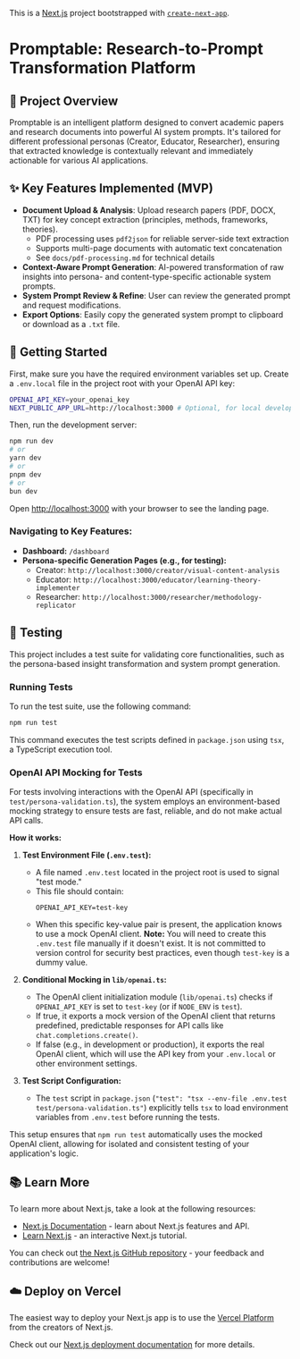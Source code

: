 This is a [Next.js](https://nextjs.org) project bootstrapped with [`create-next-app`](https://nextjs.org/docs/app/api-reference/cli/create-next-app).

# Promptable: Research-to-Prompt Transformation Platform

## 🎯 Project Overview

Promptable is an intelligent platform designed to convert academic papers and research documents into powerful AI system prompts. It's tailored for different professional personas (Creator, Educator, Researcher), ensuring that extracted knowledge is contextually relevant and immediately actionable for various AI applications.

## ✨ Key Features Implemented (MVP)

- **Document Upload & Analysis**: Upload research papers (PDF, DOCX, TXT) for key concept extraction (principles, methods, frameworks, theories).
  - PDF processing uses `pdf2json` for reliable server-side text extraction
  - Supports multi-page documents with automatic text concatenation
  - See `docs/pdf-processing.md` for technical details
- **Context-Aware Prompt Generation**: AI-powered transformation of raw insights into persona- and content-type-specific actionable system prompts.
- **System Prompt Review & Refine**: User can review the generated prompt and request modifications.
- **Export Options**: Easily copy the generated system prompt to clipboard or download as a `.txt` file.

## 🚀 Getting Started

First, make sure you have the required environment variables set up. Create a `.env.local` file in the project root with your OpenAI API key:

```bash
OPENAI_API_KEY=your_openai_key
NEXT_PUBLIC_APP_URL=http://localhost:3000 # Optional, for local development
```

Then, run the development server:

```bash
npm run dev
# or
yarn dev
# or
pnpm dev
# or
bun dev
```

Open [http://localhost:3000](http://localhost:3000) with your browser to see the landing page.

### Navigating to Key Features:

- **Dashboard:** `/dashboard`
- **Persona-specific Generation Pages (e.g., for testing):**
  - Creator: `http://localhost:3000/creator/visual-content-analysis`
  - Educator: `http://localhost:3000/educator/learning-theory-implementer`
  - Researcher: `http://localhost:3000/researcher/methodology-replicator`

## 🧪 Testing

This project includes a test suite for validating core functionalities, such as the persona-based insight transformation and system prompt generation.

### Running Tests

To run the test suite, use the following command:

```bash
npm run test
```

This command executes the test scripts defined in `package.json` using `tsx`, a TypeScript execution tool.

### OpenAI API Mocking for Tests

For tests involving interactions with the OpenAI API (specifically in `test/persona-validation.ts`), the system employs an environment-based mocking strategy to ensure tests are fast, reliable, and do not make actual API calls.

**How it works:**

1.  **Test Environment File (`.env.test`):**

    - A file named `.env.test` located in the project root is used to signal "test mode."
    - This file should contain:
      ```
      OPENAI_API_KEY=test-key
      ```
    - When this specific key-value pair is present, the application knows to use a mock OpenAI client. **Note:** You will need to create this `.env.test` file manually if it doesn't exist. It is not committed to version control for security best practices, even though `test-key` is a dummy value.

2.  **Conditional Mocking in `lib/openai.ts`:**

    - The OpenAI client initialization module (`lib/openai.ts`) checks if `OPENAI_API_KEY` is set to `test-key` (or if `NODE_ENV` is `test`).
    - If true, it exports a mock version of the OpenAI client that returns predefined, predictable responses for API calls like `chat.completions.create()`.
    - If false (e.g., in development or production), it exports the real OpenAI client, which will use the API key from your `.env.local` or other environment settings.

3.  **Test Script Configuration:**
    - The `test` script in `package.json` (`"test": "tsx --env-file .env.test test/persona-validation.ts"`) explicitly tells `tsx` to load environment variables from `.env.test` before running the tests.

This setup ensures that `npm run test` automatically uses the mocked OpenAI client, allowing for isolated and consistent testing of your application's logic.

## 📚 Learn More

To learn more about Next.js, take a look at the following resources:

- [Next.js Documentation](https://nextjs.org/docs) - learn about Next.js features and API.
- [Learn Next.js](https://nextjs.org/learn) - an interactive Next.js tutorial.

You can check out [the Next.js GitHub repository](https://github.com/vercel/next.js) - your feedback and contributions are welcome!

## ☁️ Deploy on Vercel

The easiest way to deploy your Next.js app is to use the [Vercel Platform](https://vercel.com/new?utm_medium=default-template&filter=next.js&utm_source=create-next-app&utm_campaign=create-next-app-readme) from the creators of Next.js.

Check out our [Next.js deployment documentation](https://nextjs.org/docs/app/building-your-application/deploying) for more details.
